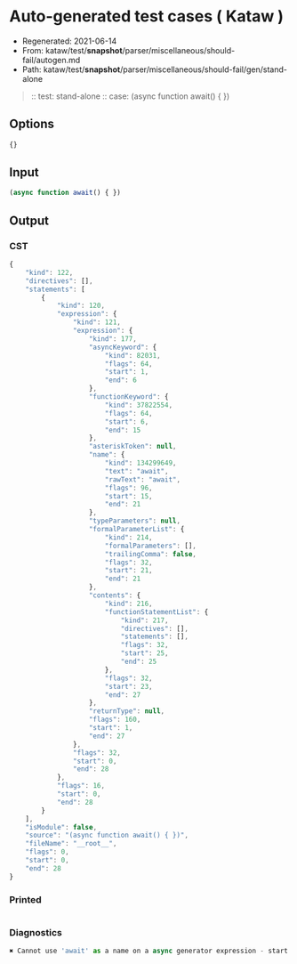 # Auto-generated test cases ( Kataw )
- Regenerated: 2021-06-14
- From: kataw/test/__snapshot__/parser/miscellaneous/should-fail/autogen.md
- Path: kataw/test/__snapshot__/parser/miscellaneous/should-fail/gen/stand-alone
> :: test: stand-alone
> :: case: (async function await() { })
## Options

`````js
{}
`````
## Input

`````js
(async function await() { })
`````
## Output

### CST

```javascript
{
    "kind": 122,
    "directives": [],
    "statements": [
        {
            "kind": 120,
            "expression": {
                "kind": 121,
                "expression": {
                    "kind": 177,
                    "asyncKeyword": {
                        "kind": 82031,
                        "flags": 64,
                        "start": 1,
                        "end": 6
                    },
                    "functionKeyword": {
                        "kind": 37822554,
                        "flags": 64,
                        "start": 6,
                        "end": 15
                    },
                    "asteriskToken": null,
                    "name": {
                        "kind": 134299649,
                        "text": "await",
                        "rawText": "await",
                        "flags": 96,
                        "start": 15,
                        "end": 21
                    },
                    "typeParameters": null,
                    "formalParameterList": {
                        "kind": 214,
                        "formalParameters": [],
                        "trailingComma": false,
                        "flags": 32,
                        "start": 21,
                        "end": 21
                    },
                    "contents": {
                        "kind": 216,
                        "functionStatementList": {
                            "kind": 217,
                            "directives": [],
                            "statements": [],
                            "flags": 32,
                            "start": 25,
                            "end": 25
                        },
                        "flags": 32,
                        "start": 23,
                        "end": 27
                    },
                    "returnType": null,
                    "flags": 160,
                    "start": 1,
                    "end": 27
                },
                "flags": 32,
                "start": 0,
                "end": 28
            },
            "flags": 16,
            "start": 0,
            "end": 28
        }
    ],
    "isModule": false,
    "source": "(async function await() { })",
    "fileName": "__root__",
    "flags": 0,
    "start": 0,
    "end": 28
}
```

### Printed

```javascript

```

### Diagnostics

```javascript
✖ Cannot use 'await' as a name on a async generator expression - start: 15, end: 21

```

